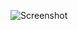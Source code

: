![Screenshot](https://raw.githubusercontent.com/Cryakl/Ultimate-RAT-Collection/refs/heads/main/DNARat/Screenshot.png)
